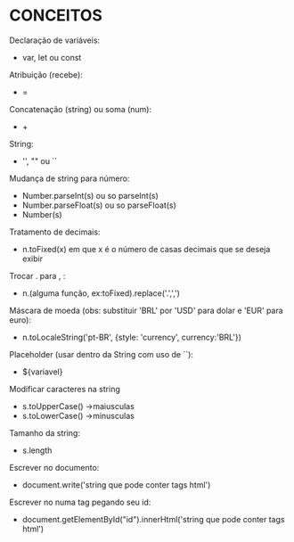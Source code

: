 # CONCEITOS  
<p>Declaração de variáveis:
<ul><li>var, let ou const</li></ul></p>

<p>Atribuição (recebe):
<ul><li>=</li></ul></p>

<p>Concatenação (string) ou soma (num):
<ul><li>+</li></ul></p>

<p>String:
<ul><li>'', "" ou ``</li></ul></p>

<p>Mudança de string para número:
<ul>
  <li>Number.parseInt(s) ou so parseInt(s)</li>
  <li>Number.parseFloat(s) ou so parseFloat(s)</li>
  <li>Number(s)</li>
</ul></p>

<p>Tratamento de decimais:
<ul><li>n.toFixed(x) em que x é o número de casas decimais que se deseja exibir</li></ul></p>

<p>Trocar . para , :
<ul><li>n.(alguma função, ex:toFixed).replace('.',',')</li></ul></p>

<p>Máscara de moeda (obs: substituir 'BRL' por 'USD' para dolar e 'EUR' para euro):
<ul><li>n.toLocaleString('pt-BR', {style: 'currency', currency:'BRL'})</li></ul></p>

<p>Placeholder (usar dentro da String com uso de ``):<ul><li>${variavel}</li></ul></p>

<p>Modificar caracteres na string
<ul>
  <li>s.toUpperCase() ->maiusculas</li>
  <li>s.toLowerCase() ->minusculas</li>
</ul>
</p>

<p>Tamanho da string:<ul><li>s.length</li></ul></p>

<p>Escrever no documento:
<ul><li>document.write('string que pode conter tags html')</li></ul></p>

<p>Escrever no numa tag pegando seu id:
<ul><li>document.getElementById("id").innerHtml('string que pode conter tags html')</li></ul></p>

                                                            
